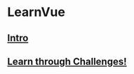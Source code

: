 # LearnVue
## [Intro](https://github.com/boneyrox/LearnVue/tree/main/Intro.md)
## [Learn through Challenges!](https://vuejs-challenges.netlify.app/)
